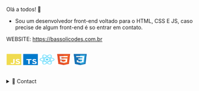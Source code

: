 Olá a todos! 👋

- Sou um desenvolvedor front-end voltado para o HTML, CSS E JS, caso precise de algum front-end é so entrar em contato.

WEBSITE: https://bassolicodes.com.br
  
<div style="display: inline_block;"><br>
  <img align="center" alt="BassoliCodes-Js" height="30" width="40" src="https://raw.githubusercontent.com/devicons/devicon/master/icons/javascript/javascript-plain.svg">
  <img align="center" alt="BassoliCodes-Ts" height="30" width="40" src="https://raw.githubusercontent.com/devicons/devicon/master/icons/typescript/typescript-plain.svg">
  <img align="center" alt="BassoliCodes-React" height="30" width="40" src="https://raw.githubusercontent.com/devicons/devicon/master/icons/react/react-original.svg">
  <img align="center" alt="BassoliCodes-HTML" height="30" width="40" src="https://raw.githubusercontent.com/devicons/devicon/master/icons/html5/html5-original.svg">
  <img align="center" alt="BassoliCodes-CSS" height="30" width="40" src="https://raw.githubusercontent.com/devicons/devicon/master/icons/css3/css3-original.svg">
</div>

<br/>
<br/>

<details>
  <summary>💬 Contact</summary>
   </br> <img align="left" alt="Discord" target="_blank" width="20px" src="https://raw.githubusercontent.com/anuraghazra/anuraghazra/master/assets/discord-round.svg"/>
  <string>Lucca Bassoli#3199</string>
</details> 
<br/>
